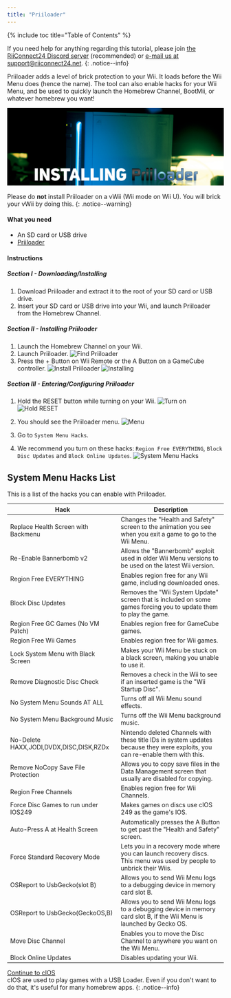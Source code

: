 ```yaml
---
title: "Priiloader"
---
```


{% include toc title="Table of Contents" %}

If you need help for anything regarding this tutorial, please join [the RiiConnect24 Discord server](https://discord.gg/b4Y7jfD) (recommended) or [e-mail us at support@riiconnect24.net](mailto:support@riiconnect24.net).
{: .notice--info}

Priiloader adds a level of brick protection to your Wii. It loads before the Wii Menu does (hence the name). The tool can also enable hacks for your Wii Menu, and be used to quickly launch the Homebrew Channel, BootMii, or whatever homebrew you want!

![Priiloader](/images/priiloader.jpg)

Please do **not** install Priiloader on a vWii (Wii mode on Wii U). You will brick your vWii by doing this.
{: .notice--warning}

#### What you need
* An SD card or USB drive
* [Priiloader](/assets/files/Priiloader_v0_8_2.zip)

#### Instructions

##### Section I - Downloading/Installing

1. Download Priiloader and extract it to the root of your SD card or USB drive.
2. Insert your SD card or USB drive into your Wii, and launch Priiloader from the Homebrew Channel.

##### Section II - Installing Priiloader

1. Launch the Homebrew Channel on your Wii.
2. Launch Priiloader.
![Find Priiloader](/images/Priiloader/1.jpg)
3. Press the + Button on Wii Remote or the A Button on a GameCube controller.
![Install Priiloader](/images/Priiloader/2.jpg)
![Installing](/images/Priiloader/3.jpg)

##### Section III - Entering/Configuring Priiloader

1. Hold the RESET button while turning on your Wii.
![Turn on](/images/Priiloader/5.jpg)
![Hold RESET](/images/Priiloader/4.jpg)

2. You should see the Priiloader menu.
![Menu](/images/Priiloader/6.jpg)
3. Go to `System Menu Hacks`.
4. We recommend you turn on these hacks: `Region Free EVERYTHING`, `Block Disc Updates` and `Block Online Updates`.
![System Menu Hacks](/images/Priiloader/7.jpg)

## System Menu Hacks List

This is a list of the hacks you can enable with Priiloader.

|                  Hack                   |                                                                 Description                                                      |
|-----------------------------------------|----------------------------------------------------------------------------------------------------------------------------------|
| Replace Health Screen with Backmenu     | Changes the "Health and Safety" screen to the animation you see when you exit a game to go to the Wii Menu.                      |
| Re-Enable Bannerbomb v2                 | Allows the "Bannerbomb" exploit used in older Wii Menu versions to be used on the latest Wii version.                            |
| Region Free EVERYTHING                  | Enables region free for any Wii game, including downloaded ones.                                                                 |
| Block Disc Updates                      | Removes the "Wii System Update" screen that is included on some games forcing you to update them to play the game.               |
| Region Free GC Games (No VM Patch)      | Enables region free for GameCube games.                                                                                          |
| Region Free Wii Games                   | Enables region free for Wii games.                                                                                               |
| Lock System Menu with Black Screen      | Makes your Wii Menu be stuck on a black screen, making you unable to use it.                                                     |
| Remove Diagnostic Disc Check            | Removes a check in the Wii to see if an inserted game is the "Wii Startup Disc".                                                 |
| No System Menu Sounds AT ALL            | Turns off all Wii Menu sound effects.                                                                                            |
| No System Menu Background Music         | Turns off the Wii Menu background music.                                                                                         |
| No-Delete HAXX,JODI,DVDX,DISC,DISK,RZDx | Nintendo deleted Channels with these title IDs in system updates because they were exploits, you can re-enable them with this.   |
| Remove NoCopy Save File Protection      | Allows you to copy save files in the Data Management screen that usually are disabled for copying.                               |
| Region Free Channels                    | Enables region free for Wii Channels.                                                                                            |
| Force Disc Games to run under IOS249    | Makes games on discs use cIOS 249 as the game's IOS.                                                                             |
| Auto-Press A at Health Screen           | Automatically presses the A Button to get past the "Health and Safety" screen.                                                   |
| Force Standard Recovery Mode            | Lets you in a recovery mode where you can launch recovery discs. This menu was used by people to unbrick their Wiis.             |
| OSReport to UsbGecko(slot B)            | Allows you to send Wii Menu logs to a debugging device in memory card slot B.                                                    |
| OSReport to UsbGecko(GeckoOS,B)         | Allows you to send Wii Menu logs to a debugging device in memory card slot B, if the Wii Menu is launched by Gecko OS.           |
| Move Disc Channel                       | Enables you to move the Disc Channel to anywhere you want on the Wii Menu.                                                       |
| Block Online Updates                    | Disables updating your Wii.                                                                                                      |

[Continue to cIOS](cios)<br>
cIOS are used to play games with a USB Loader. Even if you don't want to do that, it's useful for many homebrew apps.
{: .notice--info}
